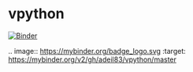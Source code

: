 # vpython

[![Binder](https://mybinder.org/badge_logo.svg)](https://mybinder.org/v2/gh/adeil83/vpython/master)

.. image:: https://mybinder.org/badge_logo.svg
 :target: https://mybinder.org/v2/gh/adeil83/vpython/master
